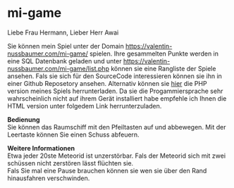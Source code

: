 # mi-game
Liebe Frau Hermann, Lieber Herr Awai <br>

Sie können mein Spiel unter der Domain https://valentin-nussbaumer.com/mi-game/ spielen. 
Ihre gesammelten Punkte werden in eine SQL Datenbank geladen und unter https://valentin-nussbaumer.com/mi-game/list.php können sie eine Rangliste der Spiele ansehen.
Fals sie sich für den SourceCode interessieren können sie ihn in einer Github Reposetory ansehen. Alternativ können sie <a href="https://valentin-nussbaumer.com/mi-game/download/html version.zip">
hier</a> die PHP version meines Spiels herrunterladen. Da sie die Progammiersprache sehr wahrscheinlich nicht auf ihrem Gerät installiert habe empfehle ich Ihnen die HTML version unter folgedem Link herrunterzuladen.

<b>Bedienung</b> <br>
Sie können das Raumschiff mit den Pfeiltasten auf und abbewegen. Mit der Leertaste können Sie einen Schuss abfeuern.
  
  
<b>Weitere Informationen</b> <br>
Etwa jeder 20ste Meteorid ist unzerstörbar. Fals der Meteorid sich mit zwei schüssen nicht zerstören lässt flüchten sie. <br>
Fals Sie mal eine Pause brauchen können sie wen sie über den Rand hinausfahren verschwinden.


